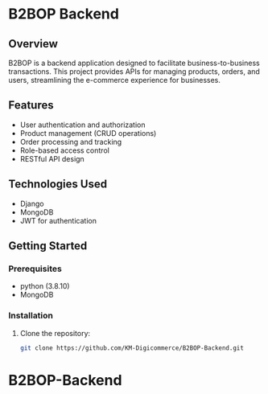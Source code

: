# B2BOP Backend

## Overview

B2BOP is a backend application designed to facilitate business-to-business transactions. This project provides APIs for managing products, orders, and users, streamlining the e-commerce experience for businesses.

## Features

- User authentication and authorization
- Product management (CRUD operations)
- Order processing and tracking
- Role-based access control
- RESTful API design

## Technologies Used

- Django 
- MongoDB
- JWT for authentication

## Getting Started

### Prerequisites

- python (3.8.10)
- MongoDB

### Installation

1. Clone the repository:

   ```bash
   git clone https://github.com/KM-Digicommerce/B2BOP-Backend.git
# B2BOP-Backend
